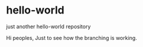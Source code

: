 # hello-world
just another hello-world repository

Hi peoples,
Just to see how the branching is working.
